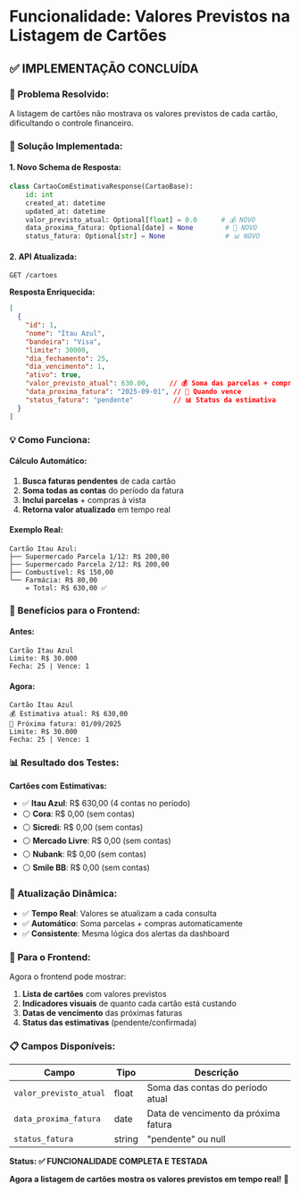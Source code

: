 # Funcionalidade: Valores Previstos na Listagem de Cartões

## ✅ IMPLEMENTAÇÃO CONCLUÍDA

### **🎯 Problema Resolvido:**
A listagem de cartões não mostrava os valores previstos de cada cartão, dificultando o controle financeiro.

### **🔧 Solução Implementada:**

#### **1. Novo Schema de Resposta:**
```python
class CartaoComEstimativaResponse(CartaoBase):
    id: int
    created_at: datetime
    updated_at: datetime
    valor_previsto_atual: Optional[float] = 0.0      # 💰 NOVO
    data_proxima_fatura: Optional[date] = None        # 📅 NOVO  
    status_fatura: Optional[str] = None               # 📊 NOVO
```

#### **2. API Atualizada:**
```http
GET /cartoes
```

**Resposta Enriquecida:**
```json
[
  {
    "id": 1,
    "nome": "Itau Azul",
    "bandeira": "Visa",
    "limite": 30000,
    "dia_fechamento": 25,
    "dia_vencimento": 1,
    "ativo": true,
    "valor_previsto_atual": 630.00,     // 💰 Soma das parcelas + compras
    "data_proxima_fatura": "2025-09-01", // 📅 Quando vence
    "status_fatura": "pendente"          // 📊 Status da estimativa
  }
]
```

### **💡 Como Funciona:**

#### **Cálculo Automático:**
1. **Busca faturas pendentes** de cada cartão
2. **Soma todas as contas** do período da fatura
3. **Inclui parcelas** + compras à vista
4. **Retorna valor atualizado** em tempo real

#### **Exemplo Real:**
```
Cartão Itau Azul:
├── Supermercado Parcela 1/12: R$ 200,00
├── Supermercado Parcela 2/12: R$ 200,00  
├── Combustível: R$ 150,00
└── Farmácia: R$ 80,00
    = Total: R$ 630,00 ✅
```

### **🎨 Benefícios para o Frontend:**

#### **Antes:**
```
Cartão Itau Azul
Limite: R$ 30.000
Fecha: 25 | Vence: 1
```

#### **Agora:**
```
Cartão Itau Azul
💰 Estimativa atual: R$ 630,00
📅 Próxima fatura: 01/09/2025
Limite: R$ 30.000
Fecha: 25 | Vence: 1
```

### **📊 Resultado dos Testes:**

**Cartões com Estimativas:**
- ✅ **Itau Azul**: R$ 630,00 (4 contas no período)
- ⚪ **Cora**: R$ 0,00 (sem contas)
- ⚪ **Sicredi**: R$ 0,00 (sem contas) 
- ⚪ **Mercado Livre**: R$ 0,00 (sem contas)
- ⚪ **Nubank**: R$ 0,00 (sem contas)
- ⚪ **Smile BB**: R$ 0,00 (sem contas)

### **🔄 Atualização Dinâmica:**

- ✅ **Tempo Real**: Valores se atualizam a cada consulta
- ✅ **Automático**: Soma parcelas + compras automaticamente
- ✅ **Consistente**: Mesma lógica dos alertas da dashboard

### **🎯 Para o Frontend:**

Agora o frontend pode mostrar:
1. **Lista de cartões** com valores previstos
2. **Indicadores visuais** de quanto cada cartão está custando
3. **Datas de vencimento** das próximas faturas
4. **Status das estimativas** (pendente/confirmada)

### **📋 Campos Disponíveis:**

| Campo | Tipo | Descrição |
|-------|------|-----------|
| `valor_previsto_atual` | float | Soma das contas do período atual |
| `data_proxima_fatura` | date | Data de vencimento da próxima fatura |
| `status_fatura` | string | "pendente" ou null |

**Status: ✅ FUNCIONALIDADE COMPLETA E TESTADA**

**Agora a listagem de cartões mostra os valores previstos em tempo real!** 🎉